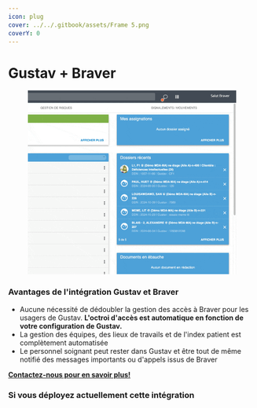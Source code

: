 ```yaml
---
icon: plug
cover: ../../.gitbook/assets/Frame 5.png
coverY: 0
---
```


# Gustav + Braver

<div align="left"><figure><img src="../../.gitbook/assets/CleanShot 2025-01-09 at 21.50.42.gif" alt="" width="563"><figcaption></figcaption></figure></div>

### Avantages de l'intégration Gustav et Braver

* Aucune nécessité de dédoubler la gestion des accès à Braver pour les usagers de Gustav. **L'octroi d'accès est automatique en fonction de votre configuration de Gustav.**
* La gestion des équipes, des lieux de travails et de l'index patient est complètement automatisée
* Le personnel soignant peut rester dans Gustav et être tout de même notifié des messages importants ou d'appels issus de Braver

[**Contactez-nous pour en savoir plus!**](https://braverhealth.typeform.com/to/D8CEMzqZ?typeform-source=support.braver.net)

### Si vous déployez actuellement cette intégration

